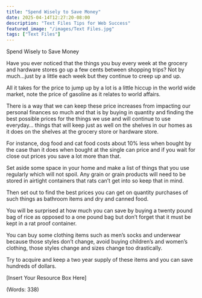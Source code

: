 ```yaml
---
title: "Spend Wisely to Save Money"
date: 2025-04-14T12:27:20-08:00
description: "Text Files Tips for Web Success"
featured_image: "/images/Text Files.jpg"
tags: ["Text Files"]
---
```


Spend Wisely to Save Money


Have you ever noticed that the things you buy every week at the grocery and hardware stores go up a few cents between shopping trips? Not by much…just by a little each week but they continue to creep up and up.

All it takes for the price to jump up by a lot is a little hiccup in the world wide market, note the price of gasoline as it relates to world affairs.

There is a way that we can keep these price increases from impacting our personal finances so much and that is by buying in quantity and finding the best possible prices for the things we use and will continue to use everyday… things that will keep just as well on the shelves in our homes as it does on the shelves at the grocery store or hardware store.

For instance, dog food and cat food costs about 10% less when bought by the case than it does when bought at the single can price and if you wait for close out prices you save a lot more than that. 

Set aside some space in your home and make a list of things that you use regularly which will not spoil. Any grain or grain products will need to be stored in airtight containers that rats can’t get into so keep that in mind.

Then set out to find the best prices you can get on quantity purchases of such things as bathroom items and dry and canned food.

You will be surprised at how much you can save by buying a twenty pound bag of rice as opposed to a one pound bag but don’t forget that it must be kept in a rat proof container.

You can buy some clothing items such as men’s socks and underwear because those styles don’t change, avoid buying children’s and women’s clothing, those styles change and sizes change too drastically.

Try to acquire and keep a two year supply of these items and you can save hundreds of dollars. 


[Insert Your Resource Box Here]

(Words: 338)



